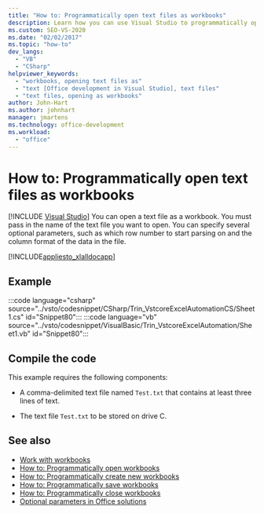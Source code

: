 ```yaml
---
title: "How to: Programmatically open text files as workbooks"
description: Learn how you can use Visual Studio to programmatically open a text file as a Microsoft Excel workbook.
ms.custom: SEO-VS-2020
ms.date: "02/02/2017"
ms.topic: "how-to"
dev_langs:
  - "VB"
  - "CSharp"
helpviewer_keywords:
  - "workbooks, opening text files as"
  - "text [Office development in Visual Studio], text files"
  - "text files, opening as workbooks"
author: John-Hart
ms.author: johnhart
manager: jmartens
ms.technology: office-development
ms.workload:
  - "office"
---
```

# How to: Programmatically open text files as workbooks

 [!INCLUDE [Visual Studio](~/includes/applies-to-version/vs-not-mac.md)]
  You can open a text file as a workbook. You must pass in the name of the text file you want to open. You can specify several optional parameters, such as which row number to start parsing on and the column format of the data in the file.

 [!INCLUDE[appliesto_xlalldocapp](../vsto/includes/appliesto-xlalldocapp-md.md)]

## Example
 :::code language="csharp" source="../vsto/codesnippet/CSharp/Trin_VstcoreExcelAutomationCS/Sheet1.cs" id="Snippet80":::
 :::code language="vb" source="../vsto/codesnippet/VisualBasic/Trin_VstcoreExcelAutomation/Sheet1.vb" id="Snippet80":::

## Compile the code
 This example requires the following components:

- A comma-delimited text file named `Test.txt` that contains at least three lines of text.

- The text file `Test.txt` to be stored on drive C.

## See also
- [Work with workbooks](../vsto/working-with-workbooks.md)
- [How to: Programmatically open workbooks](../vsto/how-to-programmatically-open-workbooks.md)
- [How to: Programmatically create new workbooks](../vsto/how-to-programmatically-create-new-workbooks.md)
- [How to: Programmatically save workbooks](../vsto/how-to-programmatically-save-workbooks.md)
- [How to: Programmatically close workbooks](../vsto/how-to-programmatically-close-workbooks.md)
- [Optional parameters in Office solutions](../vsto/optional-parameters-in-office-solutions.md)
